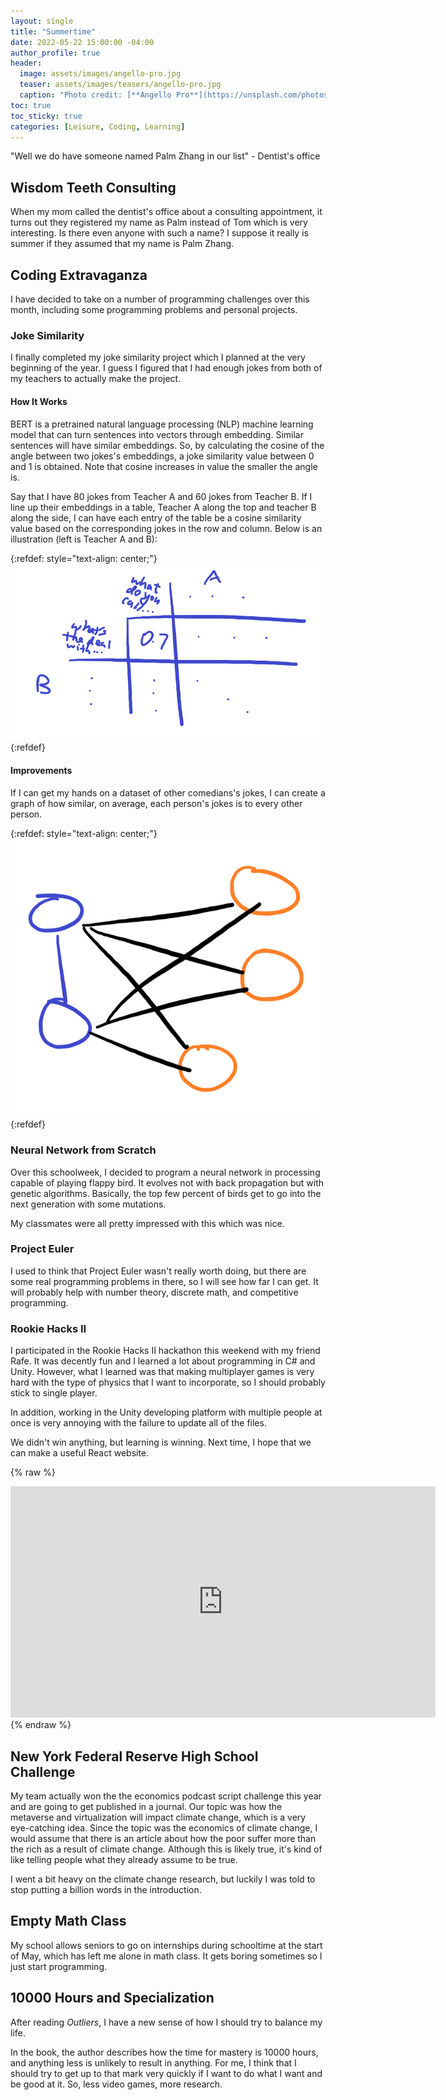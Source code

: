 ```yaml
---
layout: single
title: "Summertime"
date: 2022-05-22 15:00:00 -04:00
author_profile: true
header: 
  image: assets/images/angello-pro.jpg
  teaser: assets/images/teasers/angello-pro.jpg
  caption: "Photo credit: [**Angello Pro**](https://unsplash.com/photos/UljbyG2UcVI)"
toc: true
toc_sticky: true
categories: [Leisure, Coding, Learning]
---
```


"Well we do have someone named Palm Zhang in our list" - Dentist's office

## Wisdom Teeth Consulting
When my mom called the dentist's office about a consulting appointment, it turns out they registered my name as Palm instead of Tom which is very interesting. Is there even anyone with such a name? I suppose it really is summer if they assumed that my name is Palm Zhang.

## Coding Extravaganza
I have decided to take on a number of programming challenges over this month, including some programming problems and personal projects. 

### Joke Similarity
I finally completed my joke similarity project which I planned at the very beginning of the year. I guess I figured that I had enough jokes from both of my teachers to actually make the project.

#### How It Works
BERT is a pretrained natural language processing (NLP) machine learning model that can turn sentences into vectors through embedding. Similar sentences will have similar embeddings. So, by calculating the cosine of the angle between two jokes's embeddings, a joke similarity value between 0 and 1 is obtained. Note that cosine increases in value the smaller the angle is. 

Say that I have 80 jokes from Teacher A and 60 jokes from Teacher B. If I line up their embeddings in a table, Teacher A along the top and teacher B along the side, I can have each entry of the table be a cosine similarity value based on the corresponding jokes in the row and column. Below is an illustration (left is Teacher A and B):

{:refdef: style="text-align: center;"}
![Graph Illustration](/assets/images/summertime2022post/table.png)
{:refdef}

#### Improvements
If I can get my hands on a dataset of other comedians's jokes, I can create a graph of how similar, on average, each person's jokes is to every other person. 

{:refdef: style="text-align: center;"}
![Graph Illustration](/assets/images/summertime2022post/graph.png)
{:refdef}

### Neural Network from Scratch
Over this schoolweek, I decided to program a neural network in processing capable of playing flappy bird. It evolves not with back propagation but with genetic algorithms. Basically, the top few percent of birds get to go into the next generation with some mutations.

My classmates were all pretty impressed with this which was nice. 

### Project Euler
I used to think that Project Euler wasn't really worth doing, but there are some real programming problems in there, so I will see how far I can get. It will probably help with number theory, discrete math, and competitive programming. 

### Rookie Hacks II

I participated in the Rookie Hacks II hackathon this weekend with my friend Rafe. It was decently fun and I learned a lot about programming in C# and Unity. However, what I learned was that making multiplayer games is very hard with the type of physics that I want to incorporate, so I should probably stick to single player. 

In addition, working in the Unity developing platform with multiple people at once is very annoying with the failure to update all of the files. 

We didn't win anything, but learning is winning. Next time, I hope that we can make a useful React website. 

{% raw %}
<iframe frameborder="no" width="680" height="370" src="https://i.simmer.io/@jarate/sumo-ball" style="text-align: left"></iframe>
{% endraw %}

## New York Federal Reserve High School Challenge
My team actually won the the economics podcast script challenge this year and are going to get published in a journal. Our topic was how the metaverse and virtualization will impact climate change, which is a very eye-catching idea. Since the topic was the economics of climate change, I would assume that there is an article about how the poor suffer more than the rich as a result of climate change. Although this is likely true, it's kind of like telling people what they already assume to be true. 

I went a bit heavy on the climate change research, but luckily I was told to stop putting a billion words in the introduction. 

## Empty Math Class
My school allows seniors to go on internships during schooltime at the start of May, which has left me alone in math class. It gets boring sometimes so I just start programming. 

## 10000 Hours and Specialization
After reading *Outliers*, I have a new sense of how I should try to balance my life. 

In the book, the author describes how the time for mastery is 10000 hours, and anything less is unlikely to result in anything. For me, I think that I should try to get up to that mark very quickly if I want to do what I want and be good at it. So, less video games, more research. 
